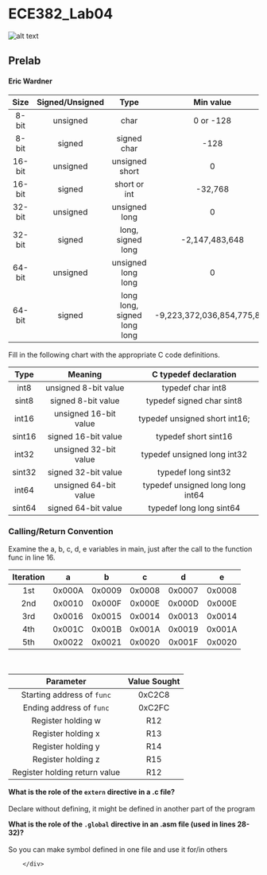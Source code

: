 ECE382_Lab04
============

![alt text](http://m.keygames.com/wp-content/uploads/2013/06/Pong-mobile-tablet-game.png)


<!DOCTYPE html>
<!-- saved from url=(0038)http://ece382.com/labs/lab4/index.html -->
<html lang="en"><head><meta http-equiv="Content-Type" content="text/html; charset=ISO-8859-1">
        <link rel="stylesheet" type="text/css" href="./ECE382 - Lab 4 - C -  Etch-a-Sketch and Pong _files/bootstrap-combined.min.css">
        <script src="./ECE382 - Lab 4 - C -  Etch-a-Sketch and Pong _files/bootstrap.min.js"></script>
    </head>
    <body data-feedly-mini="yes"><div id="StayFocusd-infobar" style="display: none; top: 1200px;">

</div>
<h2>Prelab</h2>
<h4>Eric Wardner</h4>
<table class="table table-striped table-bordered">
<thead>
<tr>
<th align="center">Size</th>
<th align="center">Signed/Unsigned</th>
<th align="center">Type</th>
<th align="center">Min value</th>
<th align="center">Max value</th>
</tr>
</thead>
<tbody>
<tr>
<td align="center" colspan="1">8-bit</td>
<td align="center" colspan="1">unsigned</td>
<td align="center" colspan="1">char</td>
<td align="center" colspan="1">0 or -128</td>
<td align="center" colspan="1">255 or 127</td>
</tr>
<tr>
<td align="center" colspan="1">8-bit</td>
<td align="center" colspan="1">signed</td>
<td align="center" colspan="1">signed char</td>
<td align="center" colspan="1">-128</td>
<td align="center" colspan="1">127</td>
</tr>
<tr>
<td align="center" colspan="1">16-bit</td>
<td align="center" colspan="1">unsigned</td>
<td align="center" colspan="1">unsigned short</td>
<td align="center" colspan="1">0</td>
<td align="center" colspan="1">65,535</td>
</tr>
<tr>
<td align="center" colspan="1">16-bit</td>
<td align="center" colspan="1">signed</td>
<td align="center" colspan="1">short or int</td>
<td align="center" colspan="1">-32,768</td>
<td align="center" colspan="1">32,767</td>
</tr>
<tr>
<td align="center" colspan="1">32-bit</td>
<td align="center" colspan="1">unsigned</td>
<td align="center" colspan="1">unsigned long</td>
<td align="center" colspan="1">0</td>
<td align="center" colspan="1">4,294,967,295</td>
</tr>
<tr>
<td align="center" colspan="1">32-bit</td>
<td align="center" colspan="1">signed</td>
<td align="center" colspan="1">long, signed long</td>
<td align="center" colspan="1">-2,147,483,648</td>
<td align="center" colspan="1">2,147,483,647</td>
</tr>
<tr>
<td align="center" colspan="1">64-bit</td>
<td align="center" colspan="1">unsigned</td>
<td align="center" colspan="1">unsigned long long</td>
<td align="center" colspan="1">0</td>
<td align="center" colspan="1">18,446,744,073,709,551,615</td>
</tr>
<tr>
<td align="center" colspan="1">64-bit</td>
<td align="center" colspan="1">signed</td>
<td align="center" colspan="1">long long, signed long long</td>
<td align="center" colspan="1">-9,223,372,036,854,775,808</td>
<td align="center" colspan="1">9,223,372,036,854,775,807</td>
</tr>
</tbody>
</table>

<p>Fill in the following chart with the appropriate C code definitions.</p>
<table class="table table-striped table-bordered">
<thead>
<tr>
<th align="center">Type</th>
<th align="center">Meaning</th>
<th align="center">C typedef declaration</th>
</tr>
</thead>
<tbody>
<tr>
<td align="center" colspan="1">int8</td>
<td align="center" colspan="1">unsigned 8-bit value</td>
<td align="center" colspan="1">typedef char int8</td>
</tr>
<tr>
<td align="center" colspan="1">sint8</td>
<td align="center" colspan="1">signed 8-bit value</td>
<td align="center" colspan="1">typedef signed char sint8</td>
</tr>
<tr>
<td align="center" colspan="1">int16</td>
<td align="center" colspan="1">unsigned 16-bit value</td>
<td align="center" colspan="1">typedef unsigned short int16;</td>
</tr>
<tr>
<td align="center" colspan="1">sint16</td>
<td align="center" colspan="1">signed 16-bit value</td>
<td align="center" colspan="1">typedef short sint16</td>
</tr>
<tr>
<td align="center" colspan="1">int32</td>
<td align="center" colspan="1">unsigned 32-bit value</td>
<td align="center" colspan="1">typedef unsigned long int32</td>
</tr>
<tr>
<td align="center" colspan="1">sint32</td>
<td align="center" colspan="1">signed 32-bit value</td>
<td align="center" colspan="1">typedef long sint32</td>
</tr>
<tr>
<td align="center" colspan="1">int64</td>
<td align="center" colspan="1">unsigned 64-bit value</td>
<td align="center" colspan="1">typedef unsigned long long int64</td>
</tr>
<tr>
<td align="center" colspan="1">sint64</td>
<td align="center" colspan="1">signed 64-bit value</td>
<td align="center" colspan="1">typedef long long sint64</td>
</tr>
</tbody>
</table>
<h3>Calling/Return Convention</h3>
<p>Examine the a, b, c, d, e variables in main, just after the call to the function func in line 16.</p>
<table class="table table-striped table-bordered">
<thead>
<tr>
<th align="center">Iteration</th>
<th align="center">a</th>
<th align="center">b</th>
<th align="center">c</th>
<th align="center">d</th>
<th align="center">e</th>
</tr>
</thead>
<tbody>
<tr>
<td align="center" colspan="1">1st</td>
<td align="center" colspan="1">0x000A</td>
<td align="center" colspan="1">0x0009</td>
<td align="center" colspan="1">0x0008</td>
<td align="center" colspan="1">0x0007</td>
<td align="center" colspan="1">0x0008</td>
</tr>
<tr>
<td align="center" colspan="1">2nd</td>
<td align="center" colspan="1">0x0010</td>
<td align="center" colspan="1">0x000F</td>
<td align="center" colspan="1">0x000E</td>
<td align="center" colspan="1">0x000D</td>
<td align="center" colspan="1">0x000E</td>
</tr>
<tr>
<td align="center" colspan="1">3rd</td>
<td align="center" colspan="1">0x0016</td>
<td align="center" colspan="1">0x0015</td>
<td align="center" colspan="1">0x0014</td>
<td align="center" colspan="1">0x0013</td>
<td align="center" colspan="1">0x0014</td>
</tr>
<tr>
<td align="center" colspan="1">4th</td>
<td align="center" colspan="1">0x001C</td>
<td align="center" colspan="1">0x001B</td>
<td align="center" colspan="1">0x001A</td>
<td align="center" colspan="1">0x0019</td>
<td align="center" colspan="1">0x001A</td>
</tr>
<tr>
<td align="center" colspan="1">5th</td>
<td align="center" colspan="1">0x0022</td>
<td align="center" colspan="1">0x0021</td>
<td align="center" colspan="1">0x0020</td>
<td align="center" colspan="1">0x001F</td>
<td align="center" colspan="1">0x0020</td>
</tr>
</tbody>
</table>
<br>
<table class="table table-striped table-bordered">
<thead>
<tr>
<th align="center">Parameter</th>
<th align="center">Value Sought</th>
</tr>
</thead>
<tbody>
<tr>
<td align="center" colspan="1">Starting address of <code>func</code></td>
<td align="center" colspan="1">0xC2C8</td>
</tr>
<tr>
<td align="center" colspan="1">Ending address of <code>func</code></td>
<td align="center" colspan="1">0xC2FC</td>
</tr>
<tr>
<td align="center" colspan="1">Register holding w</td>
<td align="center" colspan="1">R12</td>
</tr>
<tr>
<td align="center" colspan="1">Register holding x</td>
<td align="center" colspan="1">R13</td>
</tr>
<tr>
<td align="center" colspan="1">Register holding y</td>
<td align="center" colspan="1">R14</td>
</tr>
<tr>
<td align="center" colspan="1">Register holding z</td>
<td align="center" colspan="1">R15</td>
</tr>
<tr>
<td align="center" colspan="1">Register holding return value</td>
<td align="center" colspan="1">R12</td>
</tr>
</tbody>
</table>
<p><b>What is the role of the <code>extern</code> directive in a .c file?  </b>
<br><br>Declare without defining, it might be defined in another part of the program<br></p>
<p><b>What is the role of the <code>.global</code> directive in an .asm file (used in lines 28-32)?</b>
<br><br>So you can make symbol defined in one file and use it for/in others<br></p>


        </div>
    

<div id="feedly-mini" title="feedly Mini tookit"></div></body></html>
